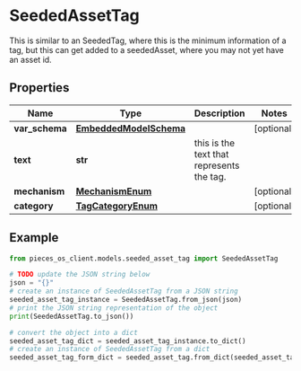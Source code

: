 # SeededAssetTag

This is similar to an SeededTag, where this is the minimum information of a tag, but this can get added to a seededAsset,  where you may not yet have an asset id.

## Properties

Name | Type | Description | Notes
------------ | ------------- | ------------- | -------------
**var_schema** | [**EmbeddedModelSchema**](EmbeddedModelSchema) |  | [optional] 
**text** | **str** | this is the text that represents the tag. | 
**mechanism** | [**MechanismEnum**](MechanismEnum) |  | [optional] 
**category** | [**TagCategoryEnum**](TagCategoryEnum) |  | [optional] 

## Example

```python
from pieces_os_client.models.seeded_asset_tag import SeededAssetTag

# TODO update the JSON string below
json = "{}"
# create an instance of SeededAssetTag from a JSON string
seeded_asset_tag_instance = SeededAssetTag.from_json(json)
# print the JSON string representation of the object
print(SeededAssetTag.to_json())

# convert the object into a dict
seeded_asset_tag_dict = seeded_asset_tag_instance.to_dict()
# create an instance of SeededAssetTag from a dict
seeded_asset_tag_form_dict = seeded_asset_tag.from_dict(seeded_asset_tag_dict)
```


